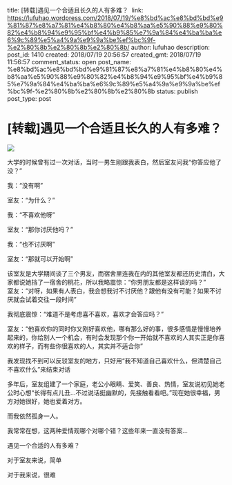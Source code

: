 title: [转载]遇见一个合适且长久的人有多难？ ​​​
link: https://lufuhao.wordpress.com/2018/07/19/%e8%bd%ac%e8%bd%bd%e9%81%87%e8%a7%81%e4%b8%80%e4%b8%aa%e5%90%88%e9%80%82%e4%b8%94%e9%95%bf%e4%b9%85%e7%9a%84%e4%ba%ba%e6%9c%89%e5%a4%9a%e9%9a%be%ef%bc%9f-%e2%80%8b%e2%80%8b%e2%80%8b/
author: lufuhao
description: 
post_id: 1410
created: 2018/07/19 20:56:57
created_gmt: 2018/07/19 11:56:57
comment_status: open
post_name: %e8%bd%ac%e8%bd%bd%e9%81%87%e8%a7%81%e4%b8%80%e4%b8%aa%e5%90%88%e9%80%82%e4%b8%94%e9%95%bf%e4%b9%85%e7%9a%84%e4%ba%ba%e6%9c%89%e5%a4%9a%e9%9a%be%ef%bc%9f-%e2%80%8b%e2%80%8b%e2%80%8b
status: publish
post_type: post

# [转载]遇见一个合适且长久的人有多难？ ​​​

![](https://wx4.sinaimg.cn/bmiddle/005JW7k7ly1ftdv65s2i6j30k70d10sw.jpg)

大学的时候曾有过一次对话，当时一男生刚跟我表白，然后室友问我“你答应他了没？”

我：“没有啊”

室友：“为什么？”

我：“不喜欢他呀”

室友：“那你讨厌他吗？”

我：“也不讨厌啊”

室友：“那就可以开始啊”

该室友是大学期间谈了三个男友，而宿舍里连我在内的其他室友都还历史清白，大家都说她挡了一宿舍的桃花，所以我略震惊：“你男朋友都是这样谈的吗？”  
室友：“对呀，如果有人表白，我会想我讨不讨厌他？跟他有没有可能？如果不讨厌就会试着交往一段时间”

我彻底震惊：“难道不是考虑喜不喜欢，喜欢才会答应吗？”

室友：“他喜欢你的同时你又刚好喜欢他，哪有那么好的事，很多感情是慢慢培养起来的，你给别人一个机会，有时会发现那个你一开始就不喜欢的人其实正是你喜欢的样子，而有些你很喜欢的人，其实并不适合你”

我发现找不到可以反驳室友的地方，只好用“我不知道自己喜欢什么，但清楚自己不喜欢什么”来结束对话

多年后，室友组建了一个家庭，老公小眼睛、爱笑、善良、热情，室友说初见她老公时心想“长得有点儿丑…不过说话挺幽默的，先接触看看吧。”现在她很幸福，男方对她很好，她也爱着对方。

而我依然孤身一人。

我常常在想，这两种爱情观哪个对哪个错？这些年来一直没有答案…

遇见一个合适的人有多难？

对于室友来说，简单

对于我来说，很难